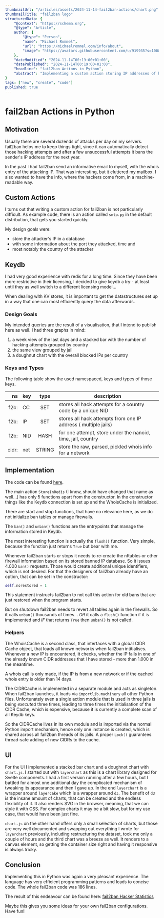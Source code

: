 ```yaml
---
thumbnailUrl: "/articles/assets/2024-11-14-fail2ban-actions/chart.png"
thumbnailTitle: "fail2ban logo"
structuredData: {
    "@context": "https://schema.org",
    "@type": "Article",
    author: { 
        "@type": "Person", 
        "name": "Michael Rommel",
        "url": "https://michaelrommel.com/info/about",
        "image": "https://avatars.githubusercontent.com/u/919935?s=100&v=4"
    },
    "dateModified": "2024-11-14T00:19:00+01:00",
    "datePublished": "2024-11-14T00:19:00+01:00",
    "headline": "fail2ban Actions in Python",
    "abstract": "Implementing a custom action storing IP addresses of hacking attempts in keydb"
}
tags: ["new", "create", "code"]
published: true
---
```


# fail2ban Actions in Python

## Motivation

Usually there are several dozends of attacks per day on my servers. fail2ban helps me to 
keep things tight, since it can automatically detect those hacking attempts
and after a few unsuccessful attempts it bans the sender's IP address for
the next year.

In the past I had fail2ban send an informative email to myself, with the
whois entry of the attacking IP. That was interesting, but it cluttered my
mailbox. I also wanted to have the info, where the hackers come from, in a
machine-readable way.

## Custom Actions

I turns out that writing a custom action for fail2ban is not particularly
difficult. As example code, there is an action called `smtp.py` in the
default distribution, that gets you started quickly.

My design goals were:

- store the attacker's IP in a database
- with some information about the port they attacked, time and
- most notably the country of the attacker

## Keydb

I had very good experience with redis for a long time. Since they have been
more restrictive in their licensing, I decided to give keydb a try - at
least until they as well switch to a different licensing model...

When dealing with KV stores, it is important to get the datastructures set
up in a way that one can most efficiently query the data afterwards.

### Design Goals

My intended queries are the result of a visualisation, that I intend to
publish here as well. I had three graphs in mind:

1. a week view of the last days and a stacked bar with the number of
   hacking attempts grouped by country
1. the same view grouped by jail
1. a doughnut chart with the overall blocked IPs per country

### Keys and Types

The following table show the used namespaced, keys and types of those keys.

| ns  | key | type   | description                                                    |
|----:|:----|:------:|----------------------------------------------------------------|
|f2b: | CC  | SET    | stores all hack attempts for a country code by a unique NID    |
|f2b: | IP  | SET    | stores all hack attempts from one IP address ( multiple jails) |
|f2b: | NID | HASH   | for one attempt, store under the nanoid, time, jail, country   |
|cidr:| net | STRING | store the raw, parsed, pickled whois info for a network        |

## Implementation

The code can be found [here](https://github.com/michaelrommel/fail2ban-action).

The main action `StoreInRedis` (I know, should have changed that name as
well...) has only 5 functions apart from the constructor. In the
constructor things like the Keydb connection is set up and the WhoisCache
is initialized.

There are start and stop functions, that have no relevance here, as we do
not initialize ban tables or manage firewalls.

The `ban()` and `unban()` functions are the entrypoints that manage the
information stored in Keydb.

The most interesting function is actually the `flush()` function. Very
simple, because the function just returns `True` but bear with me.

Whenever fail2ban starts or stops it needs to re-create the nftables or
other firewall information based on its stored banned IP database. So it
issues 4.000 `ban()` requests. Those would create additional unique
identifiers, which is not desired. For that the designers of fail2ban
already have an option, that can be set in the constructor:

```python
self.norestored = 1
```

This statement instructs fail2ban to not call this action for old bans that
are just restored when the program starts.

But on shutdown fail2ban needs to revert all tables again in the firewalls.
So it calls `unban()` thousands of times... _OR_ it calls a `flush()`
function if it is implemented and _IF_ that returns `True` then `unban()`
is not called.

### Helpers

The WhoisCache is a second class, that interfaces with a global CIDR Cache
object, that loads all known networks when fail2ban intitialises. Whenever
a new IP is encountered, it checks, whether the IP falls in one of the
already known CIDR addresses that I have stored - more than 1.000 in the
meantime.

A whois call is only made, if the IP is from a new network or if the cached
whois entry is older than 14 days.

The CIDRCache is implemented in a separate module and acts as singleton.
When fail2ban launches, it loads via `importlib.machinery` all other Python
files. Unfortunately even a single action module that is used in three
jails is being _executed_ three times, leading to three times the
initialisation of the CIDR Cache, which is expensive, because it is
currently a complete scan of all Keydb keys.

So the CIDRCache lives in its own module and is imported via the normal
Python import mechanism, hence only one instance is created, which is
shared across all fail2ban threads of its jails. A proper `Lock()`
guarantees thread-safe adding of new CIDRs to the cache.

## UI

For the UI I implemented a stacked bar chart and a doughnot chart with 
`chart.js`. I started out with `layerchart` as this is a chart library 
designed for Svelte components. I had a first version running after a few
hours, but I battled for almost one additional day the complicated mechanism
of tweaking its appearance and then I gave up. In the end `layerchart` is a
wrapper around `layercake` which is a wrapper around `d3`. The benefit of
`d3` is the insane amount of charts, that can be created and the endless
flexibility of it. It also renders SVG in the browser, meaning, that we can
style it with CSS. For complex charts it may be a bit slow, but for my use
case, that would have been just fine.

`chart.js` on the other hand offers only a small selection of charts, but
those are very well documented and swapping out everything I wrote for
`layerchart` previously, including restructuring the dataset, took me only
a couple of hours and the third chart was a breeze as well. It renders to a
canvas element, so getting the container size right and having it
responsive is always tricky.

## Conclusion

Implementing this in Python was again a very pleasant experience. The
language has very efficient programming patterns and leads to concise code.
The whole fail2ban code was 186 lines.

The result of this endeavour can be found here: [fail2ban Hacker
Statistics](/create/2024-11-14-fail2ban-charts)

Maybe this gives you some ideas for your own fail2ban configurations. Have
fun!


